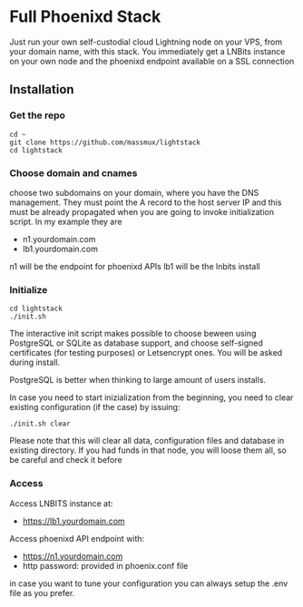 # Full Phoenixd Stack

 Just run your own self-custodial cloud Lightning node on your VPS, from your domain name, with this stack. You immediately get a LNBits instance on your own node and the phoenixd endpoint available on a SSL connection

## Installation

### Get the repo

```
cd ~
git clone https://github.com/massmux/lightstack
cd lightstack
```

### Choose domain and cnames

choose two subdomains on your domain, where you have the DNS management. They must point the A record to the host server IP and this must be already propagated when you are going to invoke initialization script. In my example they are

- n1.yourdomain.com
- lb1.yourdomain.com

n1 will be the endpoint for phoenixd APIs
lb1 will be the lnbits install

### Initialize


```
cd lightstack
./init.sh

```

The interactive init script makes possible to choose beween using PostgreSQL or SQLite as database support, and choose self-signed certificates (for testing purposes) or Letsencrypt ones. You will be asked during install.

PostgreSQL is better when thinking to large amount of users installs.

In case you need to start inizialization from the beginning, you need to clear existing configuration (if the case) by issuing:

```
./init.sh clear
```
Please note that this will clear all data, configuration files and database in existing directory. If you had funds in that node, you will loose them all, so be careful and check it before

### Access

Access LNBITS instance at:

- https://lb1.yourdomain.com

Access phoenixd API endpoint with:

- https://n1.yourdomain.com
- http password: provided in phoenix.conf file

in case you want to tune your configuration you can always setup the .env file as you prefer.

 
